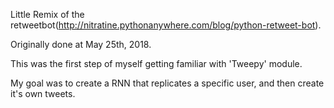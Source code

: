 Little Remix of the retweetbot(http://nitratine.pythonanywhere.com/blog/python-retweet-bot).

Originally done at May 25th, 2018.

This was the first step of myself getting familiar with 'Tweepy' module.

My goal was to create a RNN that replicates a specific user, and then create it's own tweets.